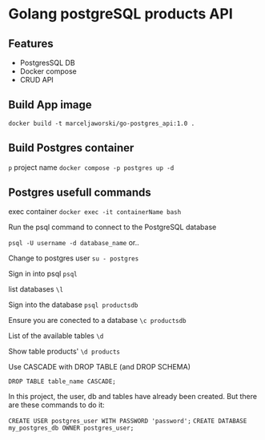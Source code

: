 # Golang postgreSQL products API

## Features

- PostgresSQL DB
- Docker compose
- CRUD API

## Build App image

`docker build -t marceljaworski/go-postgres_api:1.0 .`

## Build Postgres container

`p` project name
`docker compose -p postgres up -d`

## Postgres usefull commands

exec container
`docker exec -it containerName bash`

Run the psql command to connect to  the PostgreSQL database

`psql -U username -d database_name` or..

Change to postgres user
`su - postgres`

Sign in into psql
`psql`

list databases
`\l`

Sign into the database
`psql productsdb`

Ensure you are conected to a database
`\c productsdb`

List of the available tables
`\d`

Show table products'
`\d products`

Use CASCADE with DROP TABLE (and DROP SCHEMA)

`DROP TABLE table_name CASCADE;`

In this project, the user, db and tables have already been created. But there are these commands to do it:

`CREATE USER postgres_user WITH PASSWORD 'password';`
`CREATE DATABASE my_postgres_db OWNER postgres_user;`
